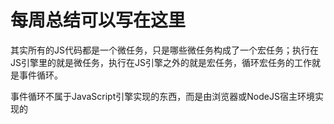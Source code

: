 # 每周总结可以写在这里

其实所有的JS代码都是一个微任务，只是哪些微任务构成了一个宏任务；执行在JS引擎里的就是微任务，执行在JS引擎之外的就是宏任务，循环宏任务的工作就是事件循环。

事件循环不属于JavaScript引擎实现的东西，而是由浏览器或NodeJS宿主环境实现的